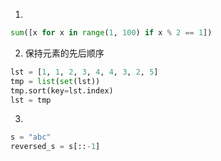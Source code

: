 1.
```py
sum([x for x in range(1, 100) if x % 2 == 1])
```
2. 保持元素的先后顺序

```py
lst = [1, 1, 2, 3, 4, 4, 3, 2, 5]
tmp = list(set(lst))
tmp.sort(key=lst.index)
lst = tmp
```
3.
```py
s = "abc"
reversed_s = s[::-1]
```
